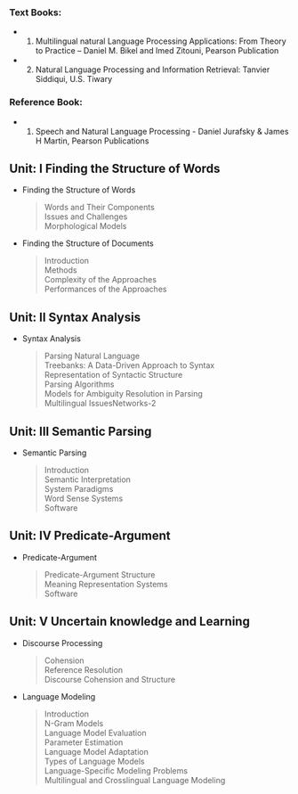 ### Text Books: 
- 1. Multilingual natural Language Processing Applications: From Theory to Practice – Daniel M. Bikel and Imed Zitouni, Pearson Publication 
- 2. Natural Language Processing and Information Retrieval: Tanvier Siddiqui, U.S. Tiwary 
### Reference Book:
- 1. Speech and Natural Language Processing - Daniel Jurafsky & James H Martin, Pearson Publications
     
## Unit: I Finding the Structure of Words<br> 
 - Finding the Structure of Words <br>
   > Words and Their Components<br>
   > Issues and Challenges<br>
   > Morphological Models<br>
 - Finding the Structure of Documents<br>
   > Introduction<br>
   > Methods<br>
   > Complexity of the Approaches<br>
   > Performances of the Approaches<br>
   
## Unit: II Syntax Analysis<br>
 - Syntax Analysis<br>
   > Parsing Natural Language<br>
   > Treebanks: A Data-Driven Approach to Syntax<br>
   > Representation of Syntactic Structure<br>
   > Parsing Algorithms<br>
   > Models for Ambiguity Resolution in Parsing<br>
   > Multilingual IssuesNetworks-2<br>

## Unit: III Semantic Parsing<br>
- Semantic Parsing<br>
  > Introduction<br>
  > Semantic Interpretation<br>
  > System Paradigms<br>
  > Word Sense Systems<br>
  > Software<br>

 ## Unit: IV Predicate-Argument<br>
- Predicate-Argument<br>
   > Predicate-Argument Structure<br>
   > Meaning Representation Systems<br>
   >  Software<br>
   
## Unit: V Uncertain knowledge and Learning<br>
- Discourse Processing<br>
  > Cohension<br>
  > Reference Resolution<br>
  > Discourse Cohension and Structure<br>
- Language Modeling<br>
  > Introduction<br>
  > N-Gram Models<br>
  > Language Model Evaluation<br>
  > Parameter Estimation<br>
  > Language Model Adaptation<br>
  > Types of Language Models<br>
  > Language-Specific Modeling Problems</br>
  > Multilingual and Crosslingual Language Modeling

